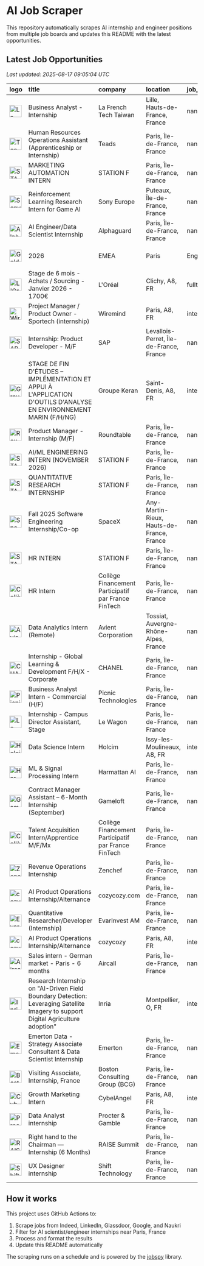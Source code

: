 # AI Job Scraper

This repository automatically scrapes AI internship and engineer positions from multiple job boards and updates this README with the latest opportunities.

## Latest Job Opportunities

*Last updated: 2025-08-17 09:05:04 UTC*

| logo                                                                                                                                                                           | title                                                                                                                             | company                                             | location                                  | job_type   | apply                                                                                                         |   age (d) |
|:-------------------------------------------------------------------------------------------------------------------------------------------------------------------------------|:----------------------------------------------------------------------------------------------------------------------------------|:----------------------------------------------------|:------------------------------------------|:-----------|:--------------------------------------------------------------------------------------------------------------|----------:|
| <img src="https://logo.clearbit.com/lafrenchtechtaiwan.com" width="32" height="32" alt="La French Tech Taiwan logo">                                                           | Business Analyst - Internship                                                                                                     | La French Tech Taiwan                               | Lille, Hauts-de-France, France            | nan        | [![Apply](https://img.shields.io/badge/Apply-brightgreen)](https://www.linkedin.com/jobs/view/4287000829)     |         0 |
| <img src="https://logo.clearbit.com/teads.com" width="32" height="32" alt="Teads logo">                                                                                        | Human Resources Operations Assistant (Apprenticeship or Internship)                                                               | Teads                                               | Paris, Île-de-France, France              | nan        | [![Apply](https://img.shields.io/badge/Apply-brightgreen)](https://www.linkedin.com/jobs/view/4266412951)     |         2 |
| <img src="https://logo.clearbit.com/stationf.com" width="32" height="32" alt="STATION F logo">                                                                                 | MARKETING AUTOMATION INTERN                                                                                                       | STATION F                                           | Paris, Île-de-France, France              | nan        | [![Apply](https://img.shields.io/badge/Apply-brightgreen)](https://www.linkedin.com/jobs/view/4286185627)     |         2 |
| <img src="https://logo.clearbit.com/sonyeurope.com" width="32" height="32" alt="Sony Europe logo">                                                                             | Reinforcement Learning Research Intern for Game AI                                                                                | Sony Europe                                         | Puteaux, Île-de-France, France            | nan        | [![Apply](https://img.shields.io/badge/Apply-brightgreen)](https://www.linkedin.com/jobs/view/4286924679)     |         2 |
| <img src="https://logo.clearbit.com/alphaguard.com" width="32" height="32" alt="Alphaguard logo">                                                                              | AI Engineer/Data Scientist Internship                                                                                             | Alphaguard                                          | Paris, Île-de-France, France              | nan        | [![Apply](https://img.shields.io/badge/Apply-brightgreen)](https://www.linkedin.com/jobs/view/4286648093)     |         2 |
| <img src="https://logo.clearbit.com/goldmansachs.com" width="32" height="32" alt="Goldman Sachs logo">                                                                         | 2026 | EMEA | Paris | Engineering | Seasonal/Off Cycle Internship                                                                 | Goldman Sachs                                       | Paris, A8, FR                             | internship | [![Apply](https://img.shields.io/badge/Apply-brightgreen)](https://fr.indeed.com/viewjob?jk=d85395d6d3331787) |         3 |
| <img src="https://logo.clearbit.com/loréal.com" width="32" height="32" alt="L'Oréal logo">                                                                                     | Stage de 6 mois - Achats / Sourcing - Janvier 2026 - 1700€                                                                        | L'Oréal                                             | Clichy, A8, FR                            | fulltime   | [![Apply](https://img.shields.io/badge/Apply-brightgreen)](https://fr.indeed.com/viewjob?jk=a14c2b860b57e429) |         3 |
| <img src="https://logo.clearbit.com/wiremind.com" width="32" height="32" alt="Wiremind logo">                                                                                  | Project Manager / Product Owner - Sportech (internship)                                                                           | Wiremind                                            | Paris, A8, FR                             | internship | [![Apply](https://img.shields.io/badge/Apply-brightgreen)](https://fr.indeed.com/viewjob?jk=4e57af2e7b829ca8) |         5 |
| <img src="https://logo.clearbit.com/sap.com" width="32" height="32" alt="SAP logo">                                                                                            | Internship: Product Developer - M/F                                                                                               | SAP                                                 | Levallois-Perret, Île-de-France, France   | nan        | [![Apply](https://img.shields.io/badge/Apply-brightgreen)](https://www.linkedin.com/jobs/view/4283928456)     |         5 |
| <img src="https://logo.clearbit.com/groupekeran.com" width="32" height="32" alt="Groupe Keran logo">                                                                           | STAGE DE FIN D'ÉTUDES – IMPLÉMENTATION ET APPUI À L'APPLICATION D'OUTILS D'ANALYSE EN ENVIRONNEMENT MARIN (F/H/NG)                | Groupe Keran                                        | Saint-Denis, A8, FR                       | internship | [![Apply](https://img.shields.io/badge/Apply-brightgreen)](https://fr.indeed.com/viewjob?jk=5080103ed68de2b0) |         6 |
| <img src="https://logo.clearbit.com/roundtable.com" width="32" height="32" alt="Roundtable logo">                                                                              | Product Manager - Internship (M/F)                                                                                                | Roundtable                                          | Paris, Île-de-France, France              | nan        | [![Apply](https://img.shields.io/badge/Apply-brightgreen)](https://www.linkedin.com/jobs/view/4283437874)     |         6 |
| <img src="https://logo.clearbit.com/stationf.com" width="32" height="32" alt="STATION F logo">                                                                                 | AI/ML ENGINEERING INTERN (NOVEMBER 2026)                                                                                          | STATION F                                           | Paris, Île-de-France, France              | nan        | [![Apply](https://img.shields.io/badge/Apply-brightgreen)](https://www.linkedin.com/jobs/view/4282452192)     |         7 |
| <img src="https://logo.clearbit.com/stationf.com" width="32" height="32" alt="STATION F logo">                                                                                 | QUANTITATIVE RESEARCH INTERNSHIP                                                                                                  | STATION F                                           | Paris, Île-de-France, France              | nan        | [![Apply](https://img.shields.io/badge/Apply-brightgreen)](https://www.linkedin.com/jobs/view/4282085462)     |         7 |
| <img src="https://logo.clearbit.com/spacex.com" width="32" height="32" alt="SpaceX logo">                                                                                      | Fall 2025 Software Engineering Internship/Co-op                                                                                   | SpaceX                                              | Any-Martin-Rieux, Hauts-de-France, France | nan        | [![Apply](https://img.shields.io/badge/Apply-brightgreen)](https://www.linkedin.com/jobs/view/4182396378)     |         7 |
| <img src="https://logo.clearbit.com/stationf.com" width="32" height="32" alt="STATION F logo">                                                                                 | HR INTERN                                                                                                                         | STATION F                                           | Paris, Île-de-France, France              | nan        | [![Apply](https://img.shields.io/badge/Apply-brightgreen)](https://www.linkedin.com/jobs/view/4282000089)     |         8 |
| <img src="https://logo.clearbit.com/collègefinancementparticipatifparfrancefintech.com" width="32" height="32" alt="Collège Financement Participatif par France FinTech logo"> | HR Intern                                                                                                                         | Collège Financement Participatif par France FinTech | Paris, Île-de-France, France              | nan        | [![Apply](https://img.shields.io/badge/Apply-brightgreen)](https://www.linkedin.com/jobs/view/4282316920)     |         9 |
| <img src="https://logo.clearbit.com/avient.com" width="32" height="32" alt="Avient Corporation logo">                                                                          | Data Analytics Intern (Remote)                                                                                                    | Avient Corporation                                  | Tossiat, Auvergne-Rhône-Alpes, France     | nan        | [![Apply](https://img.shields.io/badge/Apply-brightgreen)](https://www.linkedin.com/jobs/view/4027800272)     |         9 |
| <img src="https://logo.clearbit.com/chanel.com" width="32" height="32" alt="CHANEL logo">                                                                                      | Internship - Global Learning & Development F/H/X - Corporate                                                                      | CHANEL                                              | Paris, Île-de-France, France              | nan        | [![Apply](https://img.shields.io/badge/Apply-brightgreen)](https://www.linkedin.com/jobs/view/3904542442)     |         9 |
| <img src="https://logo.clearbit.com/picnictechnologies.com" width="32" height="32" alt="Picnic Technologies logo">                                                             | Business Analyst Intern - Commercial (H/F)                                                                                        | Picnic Technologies                                 | Paris, Île-de-France, France              | nan        | [![Apply](https://img.shields.io/badge/Apply-brightgreen)](https://www.linkedin.com/jobs/view/4093055715)     |         9 |
| <img src="https://logo.clearbit.com/lewagon.com" width="32" height="32" alt="Le Wagon logo">                                                                                   | Internship - Campus Director Assistant, Stage                                                                                     | Le Wagon                                            | Paris, Île-de-France, France              | nan        | [![Apply](https://img.shields.io/badge/Apply-brightgreen)](https://www.linkedin.com/jobs/view/4281661815)     |        10 |
| <img src="https://logo.clearbit.com/holcim.com" width="32" height="32" alt="Holcim logo">                                                                                      | Data Science Intern                                                                                                               | Holcim                                              | Issy-les-Moulineaux, A8, FR               | internship | [![Apply](https://img.shields.io/badge/Apply-brightgreen)](https://fr.indeed.com/viewjob?jk=ef2adfa633621e08) |        11 |
| <img src="https://logo.clearbit.com/harmattanai.com" width="32" height="32" alt="Harmattan AI logo">                                                                           | ML & Signal Processing Intern                                                                                                     | Harmattan AI                                        | Paris, Île-de-France, France              | nan        | [![Apply](https://img.shields.io/badge/Apply-brightgreen)](https://www.linkedin.com/jobs/view/4194464797)     |        12 |
| <img src="https://logo.clearbit.com/gameloft.com" width="32" height="32" alt="Gameloft logo">                                                                                  | Contract Manager Assistant – 6-Month Internship (September)                                                                       | Gameloft                                            | Paris, Île-de-France, France              | nan        | [![Apply](https://img.shields.io/badge/Apply-brightgreen)](https://www.linkedin.com/jobs/view/4280419845)     |        12 |
| <img src="https://logo.clearbit.com/collègefinancementparticipatifparfrancefintech.com" width="32" height="32" alt="Collège Financement Participatif par France FinTech logo"> | Talent Acquisition Intern/Apprentice M/F/Mx                                                                                       | Collège Financement Participatif par France FinTech | Paris, Île-de-France, France              | nan        | [![Apply](https://img.shields.io/badge/Apply-brightgreen)](https://www.linkedin.com/jobs/view/4280143082)     |        12 |
| <img src="https://logo.clearbit.com/zenchef.com" width="32" height="32" alt="Zenchef logo">                                                                                    | Revenue Operations Internship                                                                                                     | Zenchef                                             | Paris, Île-de-France, France              | nan        | [![Apply](https://img.shields.io/badge/Apply-brightgreen)](https://www.linkedin.com/jobs/view/4279583803)     |        13 |
| <img src="https://logo.clearbit.com/cozycozycom.com" width="32" height="32" alt="cozycozy.com logo">                                                                           | AI Product Operations Internship/Alternance                                                                                       | cozycozy.com                                        | Paris, Île-de-France, France              | nan        | [![Apply](https://img.shields.io/badge/Apply-brightgreen)](https://www.linkedin.com/jobs/view/4279630281)     |        13 |
| <img src="https://logo.clearbit.com/evarinvestam.com" width="32" height="32" alt="EvarInvest AM logo">                                                                         | Quantitative Researcher/Developer (Internship)                                                                                    | EvarInvest AM                                       | Paris, Île-de-France, France              | nan        | [![Apply](https://img.shields.io/badge/Apply-brightgreen)](https://www.linkedin.com/jobs/view/4279593584)     |        13 |
| <img src="https://logo.clearbit.com/cozycozy.com" width="32" height="32" alt="cozycozy logo">                                                                                  | AI Product Operations Internship/Alternance                                                                                       | cozycozy                                            | Paris, A8, FR                             | internship | [![Apply](https://img.shields.io/badge/Apply-brightgreen)](https://fr.indeed.com/viewjob?jk=26e4d51360e92177) |        13 |
| <img src="https://logo.clearbit.com/aircall.com" width="32" height="32" alt="Aircall logo">                                                                                    | Sales intern - German market - Paris - 6 months                                                                                   | Aircall                                             | Paris, Île-de-France, France              | nan        | [![Apply](https://img.shields.io/badge/Apply-brightgreen)](https://www.linkedin.com/jobs/view/4253140951)     |        17 |
| <img src="https://logo.clearbit.com/inria.com" width="32" height="32" alt="Inria logo">                                                                                        | Research Internship on "AI-Driven Field Boundary Detection: Leveraging Satellite Imagery to support Digital Agriculture adoption" | Inria                                               | Montpellier, O, FR                        | internship | [![Apply](https://img.shields.io/badge/Apply-brightgreen)](https://fr.indeed.com/viewjob?jk=4ef0d9f21c81c9b8) |        17 |
| <img src="https://logo.clearbit.com/emerton.com" width="32" height="32" alt="Emerton logo">                                                                                    | Emerton Data - Strategy Associate Consultant & Data Scientist Internship                                                          | Emerton                                             | Paris, Île-de-France, France              | nan        | [![Apply](https://img.shields.io/badge/Apply-brightgreen)](https://www.linkedin.com/jobs/view/4273348162)     |        18 |
| <img src="https://logo.clearbit.com/bostonconsultingbcg.com" width="32" height="32" alt="Boston Consulting Group (BCG) logo">                                                  | Visiting Associate, Internship, France                                                                                            | Boston Consulting Group (BCG)                       | Paris, Île-de-France, France              | nan        | [![Apply](https://img.shields.io/badge/Apply-brightgreen)](https://www.linkedin.com/jobs/view/4074897264)     |        21 |
| <img src="https://logo.clearbit.com/cybelangel.com" width="32" height="32" alt="CybelAngel logo">                                                                              | Growth Marketing Intern                                                                                                           | CybelAngel                                          | Paris, A8, FR                             | internship | [![Apply](https://img.shields.io/badge/Apply-brightgreen)](https://fr.indeed.com/viewjob?jk=9f55559eb92b38e6) |        25 |
| <img src="https://logo.clearbit.com/proctergamble.com" width="32" height="32" alt="Procter & Gamble logo">                                                                     | Data Analyst internship                                                                                                           | Procter & Gamble                                    | Paris, Île-de-France, France              | nan        | [![Apply](https://img.shields.io/badge/Apply-brightgreen)](https://www.linkedin.com/jobs/view/4271497654)     |        26 |
| <img src="https://logo.clearbit.com/raisesummit.com" width="32" height="32" alt="RAISE Summit logo">                                                                           | Right hand to the Chairman — Internship (6 Months)                                                                                | RAISE Summit                                        | Paris, Île-de-France, France              | nan        | [![Apply](https://img.shields.io/badge/Apply-brightgreen)](https://www.linkedin.com/jobs/view/4268351055)     |        27 |
| <img src="https://logo.clearbit.com/shifttechnology.com" width="32" height="32" alt="Shift Technology logo">                                                                   | UX Designer internship                                                                                                            | Shift Technology                                    | Paris, Île-de-France, France              | nan        | [![Apply](https://img.shields.io/badge/Apply-brightgreen)](https://www.linkedin.com/jobs/view/4267819165)     |        27 |

## How it works

This project uses GitHub Actions to:
1. Scrape jobs from Indeed, LinkedIn, Glassdoor, Google, and Naukri
2. Filter for AI scientist/engineer internships near Paris, France  
3. Process and format the results
4. Update this README automatically

The scraping runs on a schedule and is powered by the [jobspy](https://github.com/Bunsly/JobSpy) library.
